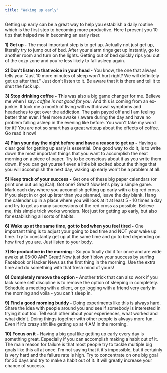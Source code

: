 ```yaml
---
title: "Waking up early"
---
```

Getting up early can be a great way to help you establish a daily routine which is the first step to becoming more productive.
Here I present you 10 tips that helped me in becoming an early riser.

<b>1) Get up -</b> The most important step is to get up. Actually not just get up, literally try to jump out of bed. After your alarm rings get up instantly, go to another room and turn on the lights.
Getting out of bed quickly rips you out of the cozy zone and you're less likely to fall asleep again.

<b>2) Don't listen to that voice in your head -</b> You know, the one that always tells you: "Just 10 more minutes of sleep won't hurt right? We will definitely get up after that." Just don't listen to it. Be aware that it is there and tell it to shut the fuck up.

<b>3) Stop drinking coffee -</b> This was also a big game changer for me. Believe me when I say: *coffee is not good for you*. And this is coming from an ex-junkie. 
It took me a month of living with withdrawal symptoms and headaches to get over the addiction. The pain payed off and I am feeling better than ever. I feel more awake / aware during the day and have no problem falling asleep in the evening like before.
You won't take my word for it? You are not so smart has [a great writeup](http://youarenotsosmart.com/2010/02/22/coffee/) about the effects of coffee. Go read it now!

<b>4) Plan your day the night before and have a reason to get up -</b> Having a clear goal for getting up early is essential. One good way to do it, is to write down the most important things that you want to accomplish the next morning on a piece of paper. Try to be conscious about it as you write them down.
If you can get yourself even a little bit excited about the things that you will accomplish the next day, waking up early won't be a problem at all.

<b>5) Keep track of your success -</b> Get one of these big paper calendars (or print one out using iCal). Got one? Great!
Now let's play a simple game. Mark each day where you accomplish getting up early with a big red cross. If you slept in or got up later than you planned, leave the day blank.
Hang the calendar up in a place where you will look at it at least 5 - 10 times a day and try to get as many successions of the red cross as possible.
Believe me, this simple trick works wonders. Not just for getting up early, but also for establishing all sorts of habits.

<b>6) Wake up at the same time, got to bed when you feel tired -</b>
One important thing is to adjust your going to bed time and NOT your wake up time. Try to constantly get up at the same time and go to bed depending on how tired you are. Just listen to your body.

<b>7) Be productive in the morning -</b>
So you finally did it for once and are wide awake at 05:00 AM? Great! Now just don't blow your success by surfing Facebook or Hacker News as the first thing in the morning. Use the extra time and do something with that fresh mind of yours!

<b>8) Completely remove the option -</b>
Another trick that can also work if you lack some self discipline is to remove the option of sleeping in completely. Schedule a meeting with a client, or go jogging with a friend very early in the morning and voila - you can't sleep in.

<b>9) Find a good morning buddy -</b>
Doing experiments like this is always hard. Share the idea with people around you and see if somebody is interested in trying it out too. Tell each other about your experiences, what worked and what didn't. Doing things together with other people is always more fun. Even if it's crazy shit like getting up at 4 AM in the morning.

<b>10) Focus on it -</b>
Having a big goal like getting up early every day is something great. Especially if you can accomplish making a habit out of it. 
The main reason for failure is that most people try to tackle multiple big goals like this all at once. I'm not saying that it it's impossible, but it certainly is very hard and the failure rate is high. Try to concentrate on one big goal for 30 days and try to make a habit out of it. It will greatly increase your chance of success.
